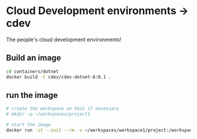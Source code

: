 # Cloud Development environments -> cdev

The people's cloud development environments!

## Build an image

```bash
cd containers/dotnet
docker build -t cdev/cdev-dotnet-6:0.1 .
```

## run the image

```bash
# create the workspace on host if necessary
# mkdir -p ~/workspaces/project1

# start the image
docker run -it --init --rm -v ~/workspaces/workspace1/project:/workspace ~/workspaces/workspace1/extensions:/home/vscode/.vscode-server/extensions -p 5100:22 cdev/cdev-dotnet-6:0.1
```
